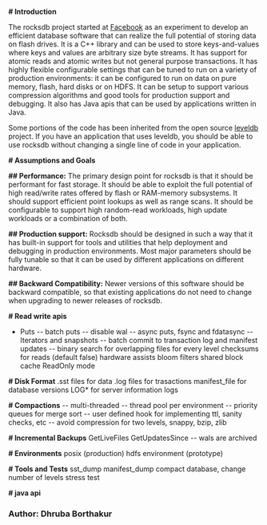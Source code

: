 **# Introduction**
  
The rocksdb project started at [Facebook](https://www.facebook.com/Engineering) as an experiment to  develop an efficient database software that can realize the full potential of storing data on flash drives. It is a C++ library and can be used to store keys-and-values where keys and values are arbitrary size byte streams. It has support for atomic reads and atomic writes but not general purpose transactions. It has highly flexible configurable settings that can be tuned to run on a variety of production environments: it can be configured to run on data on pure memory, flash, hard disks or on HDFS. It can be setup to support various compression algorithms and good tools for production support and debugging. It also has Java apis that can be used by applications written in Java.
  
Some portions of the code has been inherited from the open source [leveldb](https://code.google.com/p/leveldb/) project. If you have an application that uses leveldb, you should be able to use rocksdb without changing a single line of code in your application.
 

**# Assumptions and Goals**

**## Performance:** The primary design point for rocksdb is that it should be performant for fast storage. It should be able to exploit the full potential of high read/write rates offered by flash or RAM-memory subsystems.  It should support efficient point lookups as well as range scans. It should be configurable to support high random-read workloads, high update workloads or a combination of both.

**## Production support:** Rocksdb should be designed in such a way that it has built-in support for tools and utilities that help deployment and debugging in production environments. Most major parameters should be fully tunable so that it can be used by different applications on different hardware.

**## Backward Compatibility:** Newer versions of this software should be backward compatible, so that existing applications do not need to change when upgrading to newer releases of rocksdb. 




**# Read write apis**
  * Puts
  -- batch puts
  -- disable wal
  -- async puts, fsync and fdatasync
  -- Iterators and snapshots
  -- batch commit to transaction log and manifest updates
  -- binary search for overlapping files for every level
  checksums for reads (default false)
  hardware assists
  bloom filters
  shared block cache
  ReadOnly mode

**# Disk Format**
  .sst files for data
  .log files for trasactions
  manifest_file for database versions
  LOG* for server information logs

**# Compactions**
  -- multi-threaded
  -- thread pool per environment
  -- priority queues for merge sort
  -- user defined hook for implementing ttl, sanity checks, etc
  -- avoid compression for two levels, snappy, bzip, zlib

**# Incremental Backups**
  GetLiveFiles
  GetUpdatesSince
    -- wals are archived

**# Environments**
  posix (production)
  hdfs environment (prototype)

**# Tools and Tests**
  sst_dump
  manifest_dump
  compact database, change number of levels
  stress test

**# java api**

### Author: Dhruba Borthakur